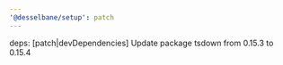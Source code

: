 ```yaml
---
'@desselbane/setup': patch
---
```


deps: [patch|devDependencies] Update package tsdown from 0.15.3 to 0.15.4
